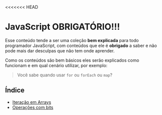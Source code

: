 <<<<<<< HEAD
# JavaScript OBRIGATÓRIO!!!

Esse conteúdo tende a ser uma coleção **bem explicada** para todo programador JavaScript, com conteúdos que ele é **obrigado** a saber e não pode mais dar desculpas que não tem onde aprender.

Como os conteúdos são bem básicos eles serão explicados como funcionam e em qual cenário utilizar, por exemplo:

> Você sabe quando usar `for` ou `forEach` ou `map`?

## Índice

- [Iteração em Arrays]()
- [Operações com bits]()
